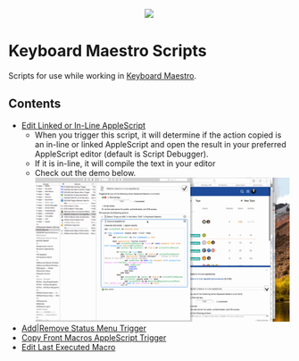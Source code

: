 <p align="center">
<img src="https://www.stairways.com/img/keyboardmaestro-256.png">
</p>

# Keyboard Maestro Scripts
Scripts for use while working in [Keyboard Maestro](https://www.keyboardmaestro.com/).

## Contents
- [Edit Linked or In-Line AppleScript](https://github.com/kevin-funderburg/AppleScripts/blob/master/Keyboard%20Maestro/Edit%20Linked%20or%20In-Line%20AppleScript.applescript)
    - When you trigger this script, it will determine if the action copied is an
    in-line or linked AppleScript and open the result in your preferred AppleScript
    editor (default is Script Debugger).
    - If it is in-line, it will compile the text in your editor
    - Check out the demo below.
    ![demo](../imgs/km-editscript.gif)
- [Add|Remove Status Menu Trigger](./Add|Remove%20Status%20Menu%20Trigger)
- [Copy Front Macros AppleScript Trigger](./Copy%20Front%20Macros%20AppleScript%20Trigger.applescript)
- [Edit Last Executed Macro](./Edit%20Last%20Executed%20Macro.applescript)
